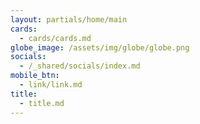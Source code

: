 ```yaml
---
layout: partials/home/main
cards:
  - cards/cards.md
globe_image: /assets/img/globe/globe.png
socials:
  - /_shared/socials/index.md
mobile_btn:
  - link/link.md
title:
  - title.md
---
```

